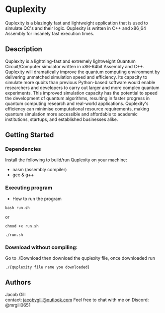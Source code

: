 # Quplexity

Quplexity is a blazingly fast and lightweight application that is used to simulate QC's and their logic.
Quplexity is written in C++ and x86_64 Assembly for insanely fast execution times. 

## Description
Quplexity is a lightning-fast and extremely lightweight Quantum Circuit/Computer simulator written in x86-64bit Assembly and C++. Quplexity will dramatically improve the quantum computing environment by delivering unmatched simulation speed and efficiency. Its capacity to simulate more qubits than previous Python-based software would enable researchers and developers to carry out larger and more complex quantum experiments. This improved simulation capacity has the potential to speed the development of quantum algorithms, resulting in faster progress in quantum computing research and real-world applications. Quplexity's efficiency can minimise computational resource requirements, making quantum simulation more accessible and affordable to academic institutions, startups, and established businesses alike.

## Getting Started

### Dependencies

Install the following to build/run Quplexity on your machine: 
* nasm (assembly compiler)
* gcc & g++

### Executing program

* How to run the program
```
bash run.sh
```
or

```
chmod +x run.sh
```

```
./run.sh
```

### Download without compiling:
Go to ./Download then download the quplexity file, once downloaded run 
```
./{quplexity file name you downloaded}
```

## Authors

Jacob Gill  
contact: jacobygill@outlook.com
Feel free to chat with me on Discord: @mrgill0651
